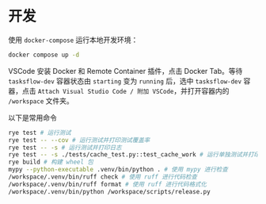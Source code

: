 # 开发

使用 `docker-compose` 运行本地开发环境：

```sh
docker compose up -d
```

VSCode 安装 Docker 和 Remote Container 插件，点击 Docker Tab。等待 `tasksflow-dev` 容器状态由 `starting` 变为 `running` 后，选中 `tasksflow-dev` 容器，点击 `Attach Visual Studio Code / 附加 VSCode`，并打开容器内的 `/workspace` 文件夹。

以下是常用命令

```sh
rye test # 运行测试
rye test -- --cov # 运行测试并打印测试覆盖率
rye test -- -s # 运行测试并打印日志
rye test -- -s ./tests/cache_test.py::test_cache_work # 运行单独测试并打印日志
rye build # 构建 wheel 包
mypy --python-executable .venv/bin/python . # 使用 mypy 进行检查
/workspace/.venv/bin/ruff check # 使用 ruff 进行代码检查
/workspace/.venv/bin/ruff format # 使用 ruff 进行代码格式化
/workspace/.venv/bin/python /workspace/scripts/release.py
```
